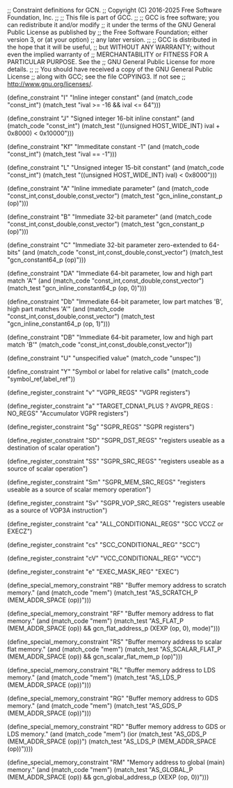 ;; Constraint definitions for GCN.
;; Copyright (C) 2016-2025 Free Software Foundation, Inc.
;;
;; This file is part of GCC.
;;
;; GCC is free software; you can redistribute it and/or modify
;; it under the terms of the GNU General Public License as published by
;; the Free Software Foundation; either version 3, or (at your option)
;; any later version.
;;
;; GCC is distributed in the hope that it will be useful,
;; but WITHOUT ANY WARRANTY; without even the implied warranty of
;; MERCHANTABILITY or FITNESS FOR A PARTICULAR PURPOSE.  See the
;; GNU General Public License for more details.
;;
;; You should have received a copy of the GNU General Public License
;; along with GCC; see the file COPYING3.  If not see
;; <http://www.gnu.org/licenses/>.

(define_constraint "I"
  "Inline integer constant"
  (and (match_code "const_int")
       (match_test "ival >= -16 && ival <= 64")))

(define_constraint "J"
  "Signed integer 16-bit inline constant"
  (and (match_code "const_int")
       (match_test "((unsigned HOST_WIDE_INT) ival + 0x8000) < 0x10000")))

(define_constraint "Kf"
  "Immeditate constant -1"
  (and (match_code "const_int")
       (match_test "ival == -1")))

(define_constraint "L"
  "Unsigned integer 15-bit constant"
  (and (match_code "const_int")
       (match_test "((unsigned HOST_WIDE_INT) ival) < 0x8000")))

(define_constraint "A"
  "Inline immediate parameter"
  (and (match_code "const_int,const_double,const_vector")
       (match_test "gcn_inline_constant_p (op)")))

(define_constraint "B"
  "Immediate 32-bit parameter"
  (and (match_code "const_int,const_double,const_vector")
	(match_test "gcn_constant_p (op)")))

(define_constraint "C"
  "Immediate 32-bit parameter zero-extended to 64-bits"
  (and (match_code "const_int,const_double,const_vector")
	(match_test "gcn_constant64_p (op)")))

(define_constraint "DA"
  "Immediate 64-bit parameter, low and high part match 'A'"
  (and (match_code "const_int,const_double,const_vector")
       (match_test "gcn_inline_constant64_p (op, 0)")))

(define_constraint "Db"
  "Immediate 64-bit parameter, low part matches 'B', high part matches 'A'"
  (and (match_code "const_int,const_double,const_vector")
       (match_test "gcn_inline_constant64_p (op, 1)")))

(define_constraint "DB"
  "Immediate 64-bit parameter, low and high part match 'B'"
  (match_code "const_int,const_double,const_vector"))

(define_constraint "U"
  "unspecified value"
  (match_code "unspec"))

(define_constraint "Y"
  "Symbol or label for relative calls"
  (match_code "symbol_ref,label_ref"))

(define_register_constraint "v" "VGPR_REGS"
  "VGPR registers")

(define_register_constraint "a" "TARGET_CDNA1_PLUS ? AVGPR_REGS : NO_REGS"
  "Accumulator VGPR registers")

(define_register_constraint "Sg" "SGPR_REGS"
  "SGPR registers")

(define_register_constraint "SD" "SGPR_DST_REGS"
  "registers useable as a destination of scalar operation")

(define_register_constraint "SS" "SGPR_SRC_REGS"
  "registers useable as a source of scalar operation")

(define_register_constraint "Sm" "SGPR_MEM_SRC_REGS"
  "registers useable as a source of scalar memory operation")

(define_register_constraint "Sv" "SGPR_VOP_SRC_REGS"
  "registers useable as a source of VOP3A instruction")

(define_register_constraint "ca" "ALL_CONDITIONAL_REGS"
  "SCC VCCZ or EXECZ")

(define_register_constraint "cs" "SCC_CONDITIONAL_REG"
  "SCC")

(define_register_constraint "cV" "VCC_CONDITIONAL_REG"
  "VCC")

(define_register_constraint "e" "EXEC_MASK_REG"
  "EXEC")

(define_special_memory_constraint "RB"
  "Buffer memory address to scratch memory."
  (and (match_code "mem")
       (match_test "AS_SCRATCH_P (MEM_ADDR_SPACE (op))")))

(define_special_memory_constraint "RF"
  "Buffer memory address to flat memory."
  (and (match_code "mem")
       (match_test "AS_FLAT_P (MEM_ADDR_SPACE (op))
		    && gcn_flat_address_p (XEXP (op, 0), mode)")))

(define_special_memory_constraint "RS"
  "Buffer memory address to scalar flat memory."
  (and (match_code "mem")
       (match_test "AS_SCALAR_FLAT_P (MEM_ADDR_SPACE (op))
		    && gcn_scalar_flat_mem_p (op)")))

(define_special_memory_constraint "RL"
  "Buffer memory address to LDS memory."
  (and (match_code "mem")
       (match_test "AS_LDS_P (MEM_ADDR_SPACE (op))")))

(define_special_memory_constraint "RG"
  "Buffer memory address to GDS memory."
  (and (match_code "mem")
       (match_test "AS_GDS_P (MEM_ADDR_SPACE (op))")))

(define_special_memory_constraint "RD"
  "Buffer memory address to GDS or LDS memory."
  (and (match_code "mem")
       (ior (match_test "AS_GDS_P (MEM_ADDR_SPACE (op))")
	    (match_test "AS_LDS_P (MEM_ADDR_SPACE (op))"))))

(define_special_memory_constraint "RM"
  "Memory address to global (main) memory."
  (and (match_code "mem")
       (match_test "AS_GLOBAL_P (MEM_ADDR_SPACE (op))
		    && gcn_global_address_p (XEXP (op, 0))")))
